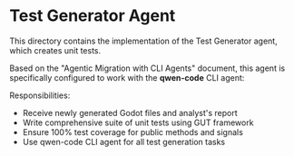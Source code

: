 # Test Generator Agent

This directory contains the implementation of the Test Generator agent, which creates unit tests.

Based on the "Agentic Migration with CLI Agents" document, this agent is specifically configured to work with the **qwen-code** CLI agent:

Responsibilities:
- Receive newly generated Godot files and analyst's report
- Write comprehensive suite of unit tests using GUT framework
- Ensure 100% test coverage for public methods and signals
- Use qwen-code CLI agent for all test generation tasks